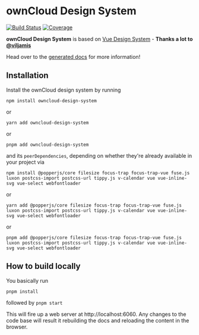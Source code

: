 # ownCloud Design System
[![Build Status](https://drone.owncloud.com/api/badges/owncloud/owncloud-design-system/status.svg)](https://drone.owncloud.com/owncloud/owncloud-design-system)
[![Coverage](https://sonarcloud.io/api/project_badges/measure?project=owncloud_owncloud-design-system&metric=coverage)](https://sonarcloud.io/dashboard?id=owncloud_owncloud-design-system)

**ownCloud Design System** is based on [Vue Design System](https://vueds.com/) - **Thanks a lot to [@viljamis](https://twitter.com/viljamis)**

Head over to the [generated docs](https://owncloud.github.io/owncloud-design-system/) for more information!

## Installation

Install the ownCloud design system by running

```
npm install owncloud-design-system
```

or

```
yarn add owncloud-design-system
```

or

```
pnpm add owncloud-design-system
```

and its `peerDependencies`, depending on whether they're already available in your project via


```
npm install @popperjs/core filesize focus-trap focus-trap-vue fuse.js luxon postcss-import postcss-url tippy.js v-calendar vue vue-inline-svg vue-select webfontloader
```

or


```
yarn add @popperjs/core filesize focus-trap focus-trap-vue fuse.js luxon postcss-import postcss-url tippy.js v-calendar vue vue-inline-svg vue-select webfontloader
```

or

```
pnpm add @popperjs/core filesize focus-trap focus-trap-vue fuse.js luxon postcss-import postcss-url tippy.js v-calendar vue vue-inline-svg vue-select webfontloader
```

## How to build locally

You basically run

`pnpm install`

followed by
`pnpm start`

This will fire up a web server at http://localhost:6060.
Any changes to the code base will result it rebuilding the docs and reloading the content in the browser.
